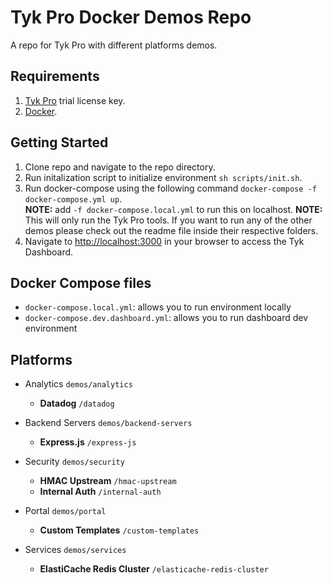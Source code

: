 # Tyk Pro Docker Demos Repo
A repo for Tyk Pro with different platforms demos.

## Requirements
1. [Tyk Pro](https://pages.tyk.io/en/sign-up-for-tyk-on-prem-licence) trial license key.
2. [Docker](https://docs.docker.com/get-docker/).

## Getting Started
1. Clone repo and navigate to the repo directory.
2. Run initalization script to initialize environment `sh scripts/init.sh`.
3. Run docker-compose using the following command `docker-compose -f docker-compose.yml up`.<br />
**NOTE:** add `-f docker-compose.local.yml` to run this on localhost.
**NOTE:** This will only run the Tyk Pro tools. If you want to run any of the other demos please check out the readme file inside their respective folders.
4. Navigate to [http://localhost:3000](http://localhost:3000) in your browser to access the Tyk Dashboard.

## Docker Compose files
- `docker-compose.local.yml`: allows you to run environment locally
- `docker-compose.dev.dashboard.yml`: allows you to run dashboard dev environment

## Platforms
- Analytics `demos/analytics`
    - **Datadog** `/datadog`

- Backend Servers `demos/backend-servers`
    - **Express.js** `/express-js`

- Security `demos/security`
    - **HMAC Upstream** `/hmac-upstream`
    - **Internal Auth** `/internal-auth`

- Portal `demos/portal`
    - **Custom Templates** `/custom-templates`

- Services `demos/services`
    - **ElastiCache Redis Cluster** `/elasticache-redis-cluster`

